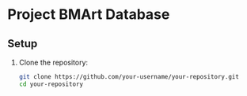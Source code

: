 # Project BMArt Database

## Setup

1. Clone the repository:
   ```bash
   git clone https://github.com/your-username/your-repository.git
   cd your-repository
